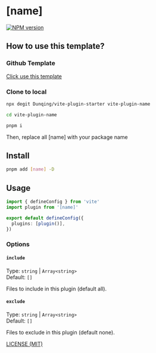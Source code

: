 # [name]

[![NPM version](https://img.shields.io/npm/v/[name].svg)](https://npmjs.org/package/[name])

## How to use this template?

### Github Template

[Click use this template](https://github.com/Dunqing/vite-plugin-starter/generate)

### Clone to local

```bash
npx degit Dunqing/vite-plugin-starter vite-plugin-name

cd vite-plugin-name

pnpm i
```

Then, replace all [name] with your package name




## Install

```bash
pnpm add [name] -D
```

## Usage

```typescript
import { defineConfig } from 'vite'
import plugin from '[name]'

export default defineConfig({
  plugins: [plugin()],
})
```


### Options

#### `include`

Type: `string` | `Array<string>`<br>
Default: `[]`

Files to include in this plugin (default all).

#### `exclude`

Type: `string` | `Array<string>`<br>
Default: `[]`

Files to exclude in this plugin (default none).

[LICENSE (MIT)](/LICENSE)
